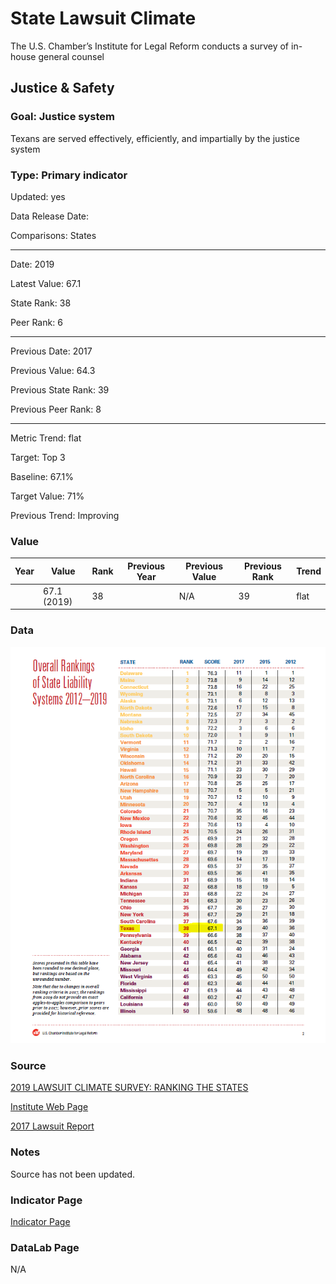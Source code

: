 # State Lawsuit Climate

The U.S. Chamber’s Institute for Legal Reform conducts a survey of in-house general counsel

## Justice & Safety

### Goal: Justice system

Texans are served effectively, efficiently, and impartially by the justice system

### Type: Primary indicator

Updated: yes

Data Release Date: 

Comparisons: States

----

Date: 2019

Latest Value: 67.1

State Rank: 38

Peer Rank: 6


----

Previous Date: 2017

Previous Value: 64.3

Previous State Rank: 39

Previous Peer Rank: 8


----
Metric Trend: flat

Target: Top 3

Baseline: 67.1%

Target Value: 71%

Previous Trend: Improving



### Value

| Year |  Value      | Rank     | Previous Year   | Previous Value | Previous Rank | Trend | 
| ----------- | ----------- | ----------- | ----------- | ----------- | ----------- | -----------|
|             |  67.1 (2019)         | 38        |             |    N/A       | 39         |   flat       | 

### Data

![laws](./images/lawsuits.PNG)

### Source

[2019 LAWSUIT CLIMATE SURVEY: RANKING THE STATES](./2019_Lawsuit_Climate_Survey_-_Ranking_the_States.pdf)

[Institute Web Page](https://instituteforlegalreform.com/research/2019-lawsuit-climate-survey-ranking-the-states/)

[2017 Lawsuit Report](https://instituteforlegalreform.com/research/2017-lawsuit-climate-survey-ranking-the-states/)

### Notes

Source has not been updated.

### Indicator Page

[Indicator Page](https://indicators.texas2036.org/indicator/143)


### DataLab Page

N/A
